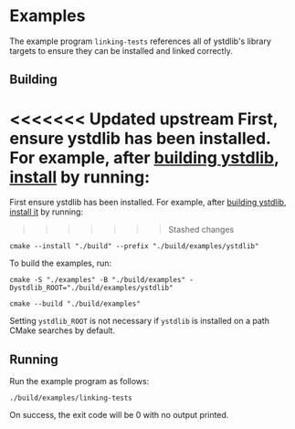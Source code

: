 # Examples

The example program `linking-tests` references all of ystdlib's library targets to ensure they can
be installed and linked correctly.

## Building

<<<<<<< Updated upstream
First, ensure ystdlib has been installed. For example, after
[building ystdlib](../README.md#building), [install](../README.md#installing) by running:
=======
First ensure ystdlib has been installed. For example, after
[building ystdlib](../README.md#building), [install it](../README.md#installing) by running:
>>>>>>> Stashed changes

```shell
cmake --install "./build" --prefix "./build/examples/ystdlib"
```

To build the examples, run:

```shell
cmake -S "./examples" -B "./build/examples" -Dystdlib_ROOT="./build/examples/ystdlib"

cmake --build "./build/examples"
```

Setting `ystdlib_ROOT` is not necessary if `ystdlib` is installed on a path CMake searches by
default.

## Running

Run the example program as follows:

```shell
./build/examples/linking-tests
```

On success, the exit code will be 0 with no output printed.
